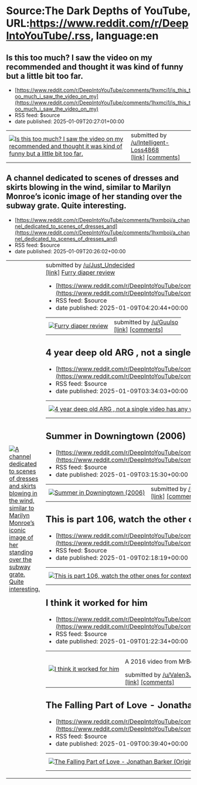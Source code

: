 # Source:The Dark Depths of YouTube, URL:https://www.reddit.com/r/DeepIntoYouTube/.rss, language:en

## Is this too much? I saw the video on my recommended and thought it was kind of funny but a little bit too far.
 - [https://www.reddit.com/r/DeepIntoYouTube/comments/1hxmci1/is_this_too_much_i_saw_the_video_on_my](https://www.reddit.com/r/DeepIntoYouTube/comments/1hxmci1/is_this_too_much_i_saw_the_video_on_my)
 - RSS feed: $source
 - date published: 2025-01-09T20:27:01+00:00

<table> <tr><td> <a href="https://www.reddit.com/r/DeepIntoYouTube/comments/1hxmci1/is_this_too_much_i_saw_the_video_on_my/"> <img src="https://external-preview.redd.it/KHExM-e0Q8mYHYtE3XXxZ_q2E9FmJf8YIzwCTrVN1A4.jpg?width=320&amp;crop=smart&amp;auto=webp&amp;s=8f88eca4f6d2e34a137b2531fe2fa3a1308bebdb" alt="Is this too much? I saw the video on my recommended and thought it was kind of funny but a little bit too far." title="Is this too much? I saw the video on my recommended and thought it was kind of funny but a little bit too far." /> </a> </td><td> &#32; submitted by &#32; <a href="https://www.reddit.com/user/Intelligent-Loss4868"> /u/Intelligent-Loss4868 </a> <br/> <span><a href="https://www.youtube.com/watch?v=mH6vERODElI&amp;t">[link]</a></span> &#32; <span><a href="https://www.reddit.com/r/DeepIntoYouTube/comments/1hxmci1/is_this_too_much_i_saw_the_video_on_my/">[comments]</a></span> </td></tr></table>

## A channel dedicated to scenes of dresses and skirts blowing in the wind, similar to Marilyn Monroe’s iconic image of her standing over the subway grate. Quite interesting.
 - [https://www.reddit.com/r/DeepIntoYouTube/comments/1hxmboj/a_channel_dedicated_to_scenes_of_dresses_and](https://www.reddit.com/r/DeepIntoYouTube/comments/1hxmboj/a_channel_dedicated_to_scenes_of_dresses_and)
 - RSS feed: $source
 - date published: 2025-01-09T20:26:02+00:00

<table> <tr><td> <a href="https://www.reddit.com/r/DeepIntoYouTube/comments/1hxmboj/a_channel_dedicated_to_scenes_of_dresses_and/"> <img src="https://external-preview.redd.it/yMBFmQrpW4rD6-IlDRUirnVNfk4zSFkJ3vI21iXuVhQ.jpg?width=320&amp;crop=smart&amp;auto=webp&amp;s=4411ad81d83b9845e13be46cf2689c819b81bd99" alt="A channel dedicated to scenes of dresses and skirts blowing in the wind, similar to Marilyn Monroe’s iconic image of her standing over the subway grate. Quite interesting." title="A channel dedicated to scenes of dresses and skirts blowing in the wind, similar to Marilyn Monroe’s iconic image of her standing over the subway grate. Quite interesting." /> </a> </td><td> &#32; submitted by &#32; <a href="https://www.reddit.com/user/Just_Undecided"> /u/Just_Undecided </a> <br/> <span><a href="https://youtu.be/xL9xEXqs5Bo?si=hX0Q3AfMcknSJ41b">[link]</a></span> &#32; <span><a href="https://www.reddit.com/r/DeepIntoYouTube/comments/1hxmboj/a_channel_dedicated_to_scenes_of_dresses_a

## Furry diaper review
 - [https://www.reddit.com/r/DeepIntoYouTube/comments/1hx4m1t/furry_diaper_review](https://www.reddit.com/r/DeepIntoYouTube/comments/1hx4m1t/furry_diaper_review)
 - RSS feed: $source
 - date published: 2025-01-09T04:20:44+00:00

<table> <tr><td> <a href="https://www.reddit.com/r/DeepIntoYouTube/comments/1hx4m1t/furry_diaper_review/"> <img src="https://external-preview.redd.it/Kc1XLba32muUbjrTZ2Q-XomFR6UaUV289g1N4L0TEXQ.jpg?width=320&amp;crop=smart&amp;auto=webp&amp;s=e8989a0ccb0c0075dd18b970c66ac810ef48db07" alt="Furry diaper review" title="Furry diaper review" /> </a> </td><td> &#32; submitted by &#32; <a href="https://www.reddit.com/user/Guulso"> /u/Guulso </a> <br/> <span><a href="https://www.youtube.com/watch?v=hZlc9k0gFrY">[link]</a></span> &#32; <span><a href="https://www.reddit.com/r/DeepIntoYouTube/comments/1hx4m1t/furry_diaper_review/">[comments]</a></span> </td></tr></table>

## 4 year deep old ARG , not a single video has any views
 - [https://www.reddit.com/r/DeepIntoYouTube/comments/1hx3orh/4_year_deep_old_arg_not_a_single_video_has_any](https://www.reddit.com/r/DeepIntoYouTube/comments/1hx3orh/4_year_deep_old_arg_not_a_single_video_has_any)
 - RSS feed: $source
 - date published: 2025-01-09T03:34:03+00:00

<table> <tr><td> <a href="https://www.reddit.com/r/DeepIntoYouTube/comments/1hx3orh/4_year_deep_old_arg_not_a_single_video_has_any/"> <img src="https://external-preview.redd.it/pwD-hc-d5dGbRM1131pncWIWmYd2OKX_nIGQC2OmTCg.jpg?width=320&amp;crop=smart&amp;auto=webp&amp;s=2bdd30ee77b86c081a632627877f796325f40916" alt="4 year deep old ARG , not a single video has any views " title="4 year deep old ARG , not a single video has any views " /> </a> </td><td> &#32; submitted by &#32; <a href="https://www.reddit.com/user/Dense-Fig-2372"> /u/Dense-Fig-2372 </a> <br/> <span><a href="https://youtu.be/lMf_HoyzQJ8?si=M6QFRHVwb23_WS3n">[link]</a></span> &#32; <span><a href="https://www.reddit.com/r/DeepIntoYouTube/comments/1hx3orh/4_year_deep_old_arg_not_a_single_video_has_any/">[comments]</a></span> </td></tr></table>

## Summer in Downingtown (2006)
 - [https://www.reddit.com/r/DeepIntoYouTube/comments/1hx3ahi/summer_in_downingtown_2006](https://www.reddit.com/r/DeepIntoYouTube/comments/1hx3ahi/summer_in_downingtown_2006)
 - RSS feed: $source
 - date published: 2025-01-09T03:15:30+00:00

<table> <tr><td> <a href="https://www.reddit.com/r/DeepIntoYouTube/comments/1hx3ahi/summer_in_downingtown_2006/"> <img src="https://external-preview.redd.it/ftH5LvVLLqO6XqXyFLSq8GRvpz69o0p72gauXsH2tsc.jpg?width=320&amp;crop=smart&amp;auto=webp&amp;s=f77586bc23360be6d9d1646440fc486d4160a1db" alt="Summer in Downingtown (2006)" title="Summer in Downingtown (2006)" /> </a> </td><td> &#32; submitted by &#32; <a href="https://www.reddit.com/user/franandwood"> /u/franandwood </a> <br/> <span><a href="https://youtu.be/FVqgc3tFaCE?si=5b12DeFfJqdrEiVv">[link]</a></span> &#32; <span><a href="https://www.reddit.com/r/DeepIntoYouTube/comments/1hx3ahi/summer_in_downingtown_2006/">[comments]</a></span> </td></tr></table>

## This is part 106, watch the other ones for context
 - [https://www.reddit.com/r/DeepIntoYouTube/comments/1hx227v/this_is_part_106_watch_the_other_ones_for_context](https://www.reddit.com/r/DeepIntoYouTube/comments/1hx227v/this_is_part_106_watch_the_other_ones_for_context)
 - RSS feed: $source
 - date published: 2025-01-09T02:18:19+00:00

<table> <tr><td> <a href="https://www.reddit.com/r/DeepIntoYouTube/comments/1hx227v/this_is_part_106_watch_the_other_ones_for_context/"> <img src="https://external-preview.redd.it/eb2QbYM3ZXNwZLDpf9LEWlbAnlaMdEfVSsA-24FPtm8.jpg?width=320&amp;crop=smart&amp;auto=webp&amp;s=c765860867c508bab7605fd8e25972300ca25287" alt="This is part 106, watch the other ones for context" title="This is part 106, watch the other ones for context" /> </a> </td><td> &#32; submitted by &#32; <a href="https://www.reddit.com/user/AnnHasGangrene"> /u/AnnHasGangrene </a> <br/> <span><a href="https://youtu.be/AgWyyXzr5FY">[link]</a></span> &#32; <span><a href="https://www.reddit.com/r/DeepIntoYouTube/comments/1hx227v/this_is_part_106_watch_the_other_ones_for_context/">[comments]</a></span> </td></tr></table>

## I think it worked for him
 - [https://www.reddit.com/r/DeepIntoYouTube/comments/1hx0w2y/i_think_it_worked_for_him](https://www.reddit.com/r/DeepIntoYouTube/comments/1hx0w2y/i_think_it_worked_for_him)
 - RSS feed: $source
 - date published: 2025-01-09T01:22:34+00:00

<table> <tr><td> <a href="https://www.reddit.com/r/DeepIntoYouTube/comments/1hx0w2y/i_think_it_worked_for_him/"> <img src="https://external-preview.redd.it/DpupEB3ut3zC-eOC6cIrvrC8sxYqNzVBWXJss7o9lB8.jpg?width=320&amp;crop=smart&amp;auto=webp&amp;s=9f3224b7ca96441a3ceaa70aa778eba23435ab99" alt="I think it worked for him " title="I think it worked for him " /> </a> </td><td> <!-- SC_OFF --><div class="md"><p>A 2016 video from MrBeast explaining how to get more views and subscribers </p> </div><!-- SC_ON --> &#32; submitted by &#32; <a href="https://www.reddit.com/user/Valen3JD"> /u/Valen3JD </a> <br/> <span><a href="https://youtu.be/cpI5lCaqZcQ?si=hFij1mqmojYjJBj6">[link]</a></span> &#32; <span><a href="https://www.reddit.com/r/DeepIntoYouTube/comments/1hx0w2y/i_think_it_worked_for_him/">[comments]</a></span> </td></tr></table>

## The Falling Part of Love - Jonathan Barker (Original)
 - [https://www.reddit.com/r/DeepIntoYouTube/comments/1hx00ky/the_falling_part_of_love_jonathan_barker_original](https://www.reddit.com/r/DeepIntoYouTube/comments/1hx00ky/the_falling_part_of_love_jonathan_barker_original)
 - RSS feed: $source
 - date published: 2025-01-09T00:39:40+00:00

<table> <tr><td> <a href="https://www.reddit.com/r/DeepIntoYouTube/comments/1hx00ky/the_falling_part_of_love_jonathan_barker_original/"> <img src="https://external-preview.redd.it/LgBDczO7rbn1fue3V_zCK72cjVh5Qt4C2jlYd3mau9U.jpg?width=320&amp;crop=smart&amp;auto=webp&amp;s=473935d7f10be1c6ae48373bb83c62ac98eeccce" alt="The Falling Part of Love - Jonathan Barker (Original)" title="The Falling Part of Love - Jonathan Barker (Original)" /> </a> </td><td> &#32; submitted by &#32; <a href="https://www.reddit.com/user/Over_Yesterday9625"> /u/Over_Yesterday9625 </a> <br/> <span><a href="https://www.youtube.com/watch?v=m1fE3yH1i84">[link]</a></span> &#32; <span><a href="https://www.reddit.com/r/DeepIntoYouTube/comments/1hx00ky/the_falling_part_of_love_jonathan_barker_original/">[comments]</a></span> </td></tr></table>

